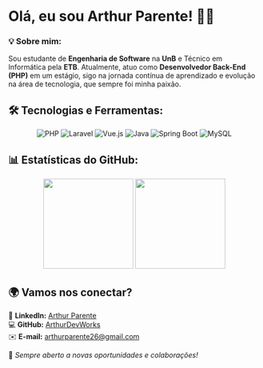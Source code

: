 # Olá, eu sou Arthur Parente! 👋🚀

### 💡 Sobre mim:
Sou estudante de **Engenharia de Software** na **UnB** e Técnico em Informática pela **ETB**. Atualmente, atuo como **Desenvolvedor Back-End (PHP)** em um estágio, sigo na jornada contínua de aprendizado e evolução na área de tecnologia, que sempre foi minha paixão.

## 🛠️ Tecnologias e Ferramentas:
  
<div align="center">
  <img src="https://img.shields.io/badge/PHP-777BB4?style=for-the-badge&logo=php&logoColor=white" alt="PHP" />
  <img src="https://img.shields.io/badge/Laravel-FF2D20?style=for-the-badge&logo=laravel&logoColor=white" alt="Laravel" />
  <img src="https://img.shields.io/badge/Vue.js-35495E?style=for-the-badge&logo=vuedotjs&logoColor=4FC08D" alt="Vue.js" />
  <img src="https://img.shields.io/badge/Java-ED8B00?style=for-the-badge&logo=openjdk&logoColor=white" alt="Java"/>
  <img src="https://img.shields.io/badge/Spring_Boot-6DB33F?style=for-the-badge&logo=spring-boot&logoColor=white" alt="Spring Boot" />
  <img src="https://img.shields.io/badge/MySQL-4479A1?style=for-the-badge&logo=mysql&logoColor=white" alt="MySQL" />
</div>

## 📊 Estatísticas do GitHub:

<div align="center">
  <img height="180em" src="https://github-readme-stats.vercel.app/api?username=ArthurDevWorks&show_icons=true&theme=dracula&include_all_commits=true&count_private=true"/>
  <img height="180em" src="https://github-readme-stats.vercel.app/api/top-langs/?username=ArthurDevWorks&layout=compact&theme=dracula"/>
</div>

## 🌍 Vamos nos conectar?

📌 **LinkedIn:** [Arthur Parente](https://www.linkedin.com/in/arthur-soares-parente-177728320/)  
💻 **GitHub:** [ArthurDevWorks](https://github.com/ArthurDevWorks)  
✉️ **E-mail:** arthurparente26@gmail.com  

🚀 *Sempre aberto a novas oportunidades e colaborações!*
